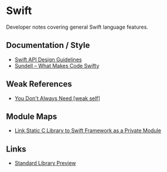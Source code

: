 # Swift

Developer notes covering general Swift language features.

## Documentation / Style

- [Swift API Design Guidelines](https://www.swift.org/documentation/api-design-guidelines/)
- [Sundell – What Makes Code Swifty](https://www.swiftbysundell.com/articles/what-makes-code-swifty/)

## Weak References

- [You Don't Always Need \[weak self\]](https://medium.com/@almalehdev/you-dont-always-need-weak-self-a778bec505ef)

## Module Maps

- [Link Static C Library to Swift Framework as a Private Module](https://medium.com/@yuliiasynytsia/link-static-c-library-to-swift-framework-as-a-private-module-97eae2fec75e)

## Links

- [Standard Library Preview](https://swift.org/blog/preview-package/)
